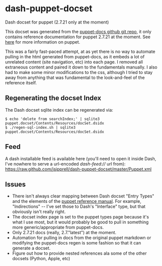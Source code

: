 dash-puppet-docset
==================

Dash docset for puppet (2.7.21 only at the moment)

This docset was generated from the [puppet-docs github git repo][2], it only contains reference documentation for puppet
2.7.21 at the moment. See [here][1] for more information on puppet.

This was a fairly fast-paced attempt, at as yet there is no way to automate pulling in the html generated from puppet-docs,
as it embeds a lot of unrelated content (site navigation, etc) into each page. I removed all extraneous content and
paired it down to the fundamentals manually. I also had to make some minor modifications to the css, although I tried to
stay away from anything that was fundamental to the look-and-feel of the reference itself.

Regenerating the docset Index
-----------------------------
The Dash docset sqlite index can be regenerated via:

    $ echo 'delete from searchIndex;' | sqlite3 puppet.docset/Contents/Resources/docSet.dsidx
    $ ./regen-sql-index.sh | sqlite3 puppet.docset/Contents/Resources/docSet.dsidx

Feed
----
A dash installable feed is available here (you'll need to open it inside Dash, I've nowhere to serve a url-encoded
*dash-feed://* url from): https://raw.github.com/jsipprell/dash-puppet-docset/master/Puppet.xml

Issues
------
* There isn't always clear mapping between Dash docset "Entry Types" and the elements of the [puppet reference manual][3].
  For example, "Indirections" -- I've set those to Dash's "Interface" type, but that obviously isn't really right.
* The docset index page is set to the puppet types page because it's what I use most, but it would probably be good to pull in
  something more generic/appropriate from puppet-docs.
* Only 2.7.21 docs (really, 2.7."latest") at the moment.
* Automation for pulling in docs from the original puppet markdown or modifying the puppet-docs regen
  is some fashion so that it can generate a docset.
* Figure out how to provide nested references ala some of the other docsets (Python, Apple, etc)

[1]: http://docs.puppetlabs.com/puppet/
[2]: https://github.com/puppetlabs/puppet-docs
[3]: http://docs.puppetlabs.com/puppet/2.7/reference/
